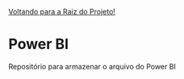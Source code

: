 [Voltando para a Raiz do Projeto!](https://github.com/ADA-Hack-Grupo-DD3/main-hackton)
# Power BI

Repositório para armazenar o arquivo do Power BI
